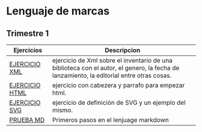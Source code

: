# Lenguaje de marcas
## Trimestre 1
Ejercicios|Descripcion
----------|-----------
[EJERCICIO XML](https://github.com/JuanJoseblandon/EjerciciosLLMM/blob/main/tema1/libros.xml)| ejercicio de Xml sobre el inventario de una biblioteca con el autor, el genero, la fecha de lanzamiento, la editorial entre otras cosas.
[EJERCICIO HTML](https://github.com/JuanJoseblandon/EjerciciosLLMM/blob/main/tema1/PRUEBAS.html)|ejercicio con cabezera y parrafo para empezar html.
[EJERCICIO SVG](https://github.com/JuanJoseblandon/EjerciciosLLMM/blob/main/tema1/SVG.docx) | ejercicio de definición de SVG y un ejemplo del mismo.
[PRUEBA MD](https://github.com/JuanJoseblandon/pruebas-)|Primeros pasos en el lenjuage markdown
